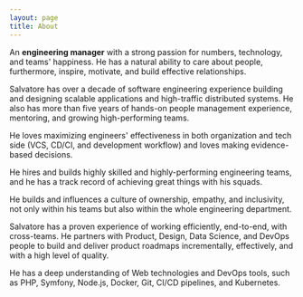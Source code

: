 ```yaml
---
layout: page
title: About
---
```


An **engineering manager** with a strong passion for numbers, technology, and teams' happiness. He has a natural ability to care about people, furthermore, inspire, motivate, and build effective relationships.

Salvatore has over a decade of software engineering experience building and designing scalable applications and high-traffic distributed systems. He also has more than five years of hands-on people management experience, mentoring, and growing high-performing teams.

He loves maximizing engineers' effectiveness in both organization and tech side (VCS, CD/CI, and development workflow) and loves making evidence-based decisions.

He hires and builds highly skilled and highly-performing engineering teams, and he has a track record of achieving great things with his squads.

He builds and influences a culture of ownership, empathy, and inclusivity, not only within his teams but also within the whole engineering department.

Salvatore has a proven experience of working efficiently, end-to-end, with cross-teams. He partners with Product, Design, Data Science, and DevOps people to build and deliver product roadmaps incrementally, effectively, and with a high level of quality.

He has a deep understanding of Web technologies and DevOps tools, such as PHP, Symfony, Node.js, Docker, Git, CI/CD pipelines, and Kubernetes.
